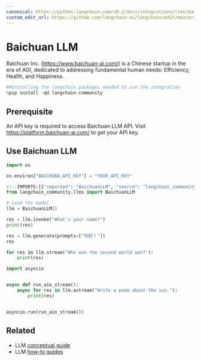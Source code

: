 ```yaml
---
canonical: https://python.langchain.com/v0.2/docs/integrations/llms/baichuan/
custom_edit_url: https://github.com/langchain-ai/langchain/edit/master/docs/docs/integrations/llms/baichuan.ipynb
---
```


# Baichuan LLM
Baichuan Inc. (https://www.baichuan-ai.com/) is a Chinese startup in the era of AGI, dedicated to addressing fundamental human needs: Efficiency, Health, and Happiness.

```python
##Installing the langchain packages needed to use the integration
%pip install -qU langchain-community
```

## Prerequisite
An API key is required to access Baichuan LLM API. Visit https://platform.baichuan-ai.com/ to get your API key.

## Use Baichuan LLM

```python
import os

os.environ["BAICHUAN_API_KEY"] = "YOUR_API_KEY"
```

```python
<!--IMPORTS:[{"imported": "BaichuanLLM", "source": "langchain_community.llms", "docs": "https://api.python.langchain.com/en/latest/llms/langchain_community.llms.baichuan.BaichuanLLM.html", "title": "Baichuan LLM"}]-->
from langchain_community.llms import BaichuanLLM

# Load the model
llm = BaichuanLLM()

res = llm.invoke("What's your name?")
print(res)
```

```python
res = llm.generate(prompts=["你好！"])
res
```

```python
for res in llm.stream("Who won the second world war?"):
    print(res)
```

```python
import asyncio


async def run_aio_stream():
    async for res in llm.astream("Write a poem about the sun."):
        print(res)


asyncio.run(run_aio_stream())
```

## Related

- LLM [conceptual guide](/docs/concepts/#llms)
- LLM [how-to guides](/docs/how_to/#llms)